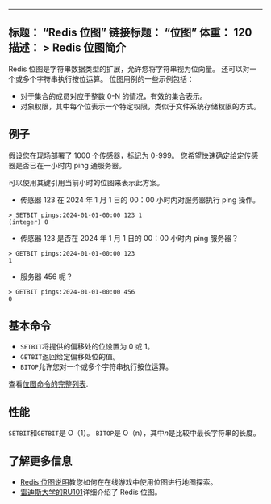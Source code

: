 ***

## 标题： “Redis 位图”&#xA;链接标题： “位图”&#xA;体重： 120&#xA;描述： >&#xA;Redis 位图简介

Redis 位图是字符串数据类型的扩展，允许您将字符串视为位向量。
还可以对一个或多个字符串执行按位运算。
位图用例的一些示例包括：

*   对于集合的成员对应于整数 0-N 的情况，有效的集合表示。
*   对象权限，其中每个位表示一个特定权限，类似于文件系统存储权限的方式。

## 例子

假设您在现场部署了 1000 个传感器，标记为 0-999。
您希望快速确定给定传感器是否已在一小时内 ping 通服务器。

可以使用其键引用当前小时的位图来表示此方案。

*   传感器 123 在 2024 年 1 月 1 日的 00：00 小时内对服务器执行 ping 操作。

<!---->

    > SETBIT pings:2024-01-01-00:00 123 1
    (integer) 0

*   传感器 123 是否在 2024 年 1 月 1 日的 00：00 小时内 ping 服务器？

<!---->

    > GETBIT pings:2024-01-01-00:00 123
    1

*   服务器 456 呢？

<!---->

    > GETBIT pings:2024-01-01-00:00 456
    0

## 基本命令

*   `SETBIT`将提供的偏移处的位设置为 0 或 1。
*   `GETBIT`返回给定偏移处位的值。
*   `BITOP`允许您对一个或多个字符串执行按位运算。

查看[位图命令的完整列表](https://redis.io/commands/?group=bitmap).

## 性能

`SETBIT`和`GETBIT`是 O（1）。
`BITOP`是 O（n），其中*n*是比较中最长字符串的长度。

## 了解更多信息

*   [Redis 位图说明](https://www.youtube.com/watch?v=oj8LdJQjhJo)教您如何在在线游戏中使用位图进行地图探索。
*   [雷迪斯大学的RU101](https://university.redis.com/courses/ru101/)详细介绍了 Redis 位图。
